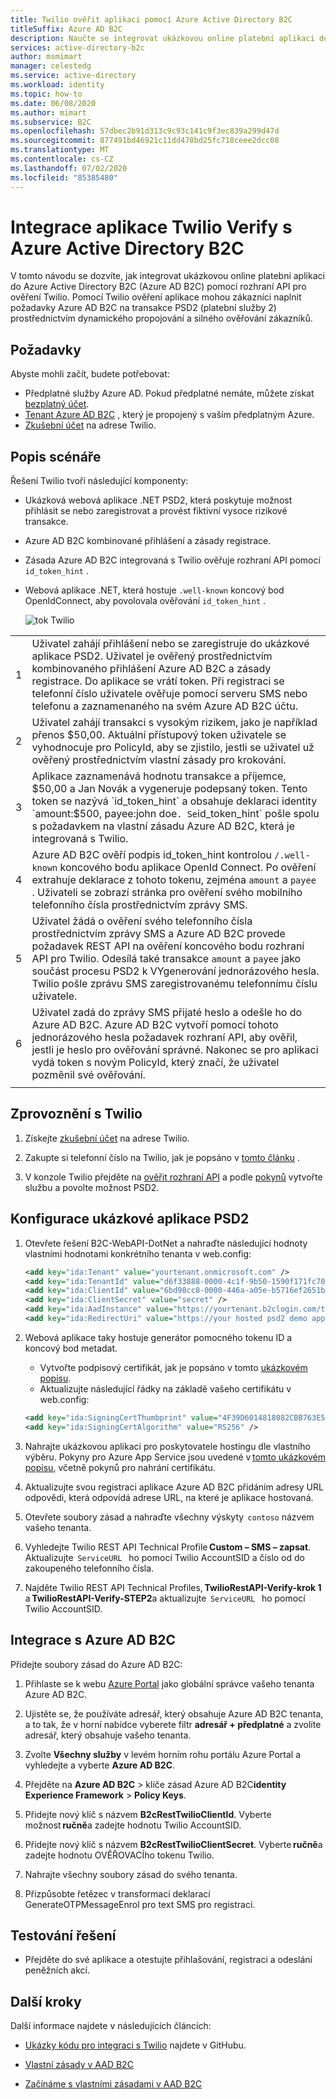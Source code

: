 ```yaml
---
title: Twilio ověřit aplikaci pomocí Azure Active Directory B2C
titleSuffix: Azure AD B2C
description: Naučte se integrovat ukázkovou online platební aplikaci do Azure AD B2C pomocí rozhraní API pro ověření Twilio. Splnění požadavků na transakce PSD2 (platební služby 2) prostřednictvím dynamického propojování a silného ověřování zákazníků.
services: active-directory-b2c
author: msmimart
manager: celestedg
ms.service: active-directory
ms.workload: identity
ms.topic: how-to
ms.date: 06/08/2020
ms.author: mimart
ms.subservice: B2C
ms.openlocfilehash: 57dbec2b91d313c9c93c141c9f3ec839a299d47d
ms.sourcegitcommit: 877491bd46921c11dd478bd25fc718ceee2dcc08
ms.translationtype: MT
ms.contentlocale: cs-CZ
ms.lasthandoff: 07/02/2020
ms.locfileid: "85385480"
---
```

# <a name="integrating-twilio-verify-app-with-azure-active-directory-b2c"></a>Integrace aplikace Twilio Verify s Azure Active Directory B2C

V tomto návodu se dozvíte, jak integrovat ukázkovou online platební aplikaci do Azure Active Directory B2C (Azure AD B2C) pomocí rozhraní API pro ověření Twilio. Pomocí Twilio ověření aplikace mohou zákazníci naplnit požadavky Azure AD B2C na transakce PSD2 (platební služby 2) prostřednictvím dynamického propojování a silného ověřování zákazníků.

## <a name="prerequisites"></a>Požadavky

Abyste mohli začít, budete potřebovat:

* Předplatné služby Azure AD. Pokud předplatné nemáte, můžete získat [bezplatný účet](https://azure.microsoft.com/free/).
* [Tenant Azure AD B2C](tutorial-create-tenant.md) , který je propojený s vaším předplatným Azure.
* [Zkušební účet](https://www.twilio.com/try-twilio) na adrese Twilio.

## <a name="scenario-description"></a>Popis scénáře

Řešení Twilio tvoří následující komponenty:

- Ukázková webová aplikace .NET PSD2, která poskytuje možnost přihlásit se nebo zaregistrovat a provést fiktivní vysoce rizikové transakce.
- Azure AD B2C kombinované přihlášení a zásady registrace.
- Zásada Azure AD B2C integrovaná s Twilio ověřuje rozhraní API pomocí `id_token_hint` .
- Webová aplikace .NET, která hostuje `.well-known` koncový bod OpenIdConnect, aby povolovala ověřování `id_token_hint` .


    ![tok Twilio](media/partner-twilio/twilio-flow.png)

|      |      |
|------|------|
| 1     | Uživatel zahájí přihlášení nebo se zaregistruje do ukázkové aplikace PSD2. Uživatel je ověřený prostřednictvím kombinovaného přihlášení Azure AD B2C a zásady registrace. Do aplikace se vrátí token. Při registraci se telefonní číslo uživatele ověřuje pomocí serveru SMS nebo telefonu a zaznamenaného na svém Azure AD B2C účtu.     |
| 2     | Uživatel zahájí transakci s vysokým rizikem, jako je například přenos $50,00. Aktuální přístupový token uživatele se vyhodnocuje pro PolicyId, aby se zjistilo, jestli se uživatel už ověřený prostřednictvím vlastní zásady pro krokování.     |
| 3     | Aplikace zaznamenává hodnotu transakce a příjemce, $50,00 a Jan Novák a vygeneruje podepsaný token. Tento token se nazývá `id_token_hint` a obsahuje deklaraci identity `amount:$500, payee:john doe` . Se `id_token_hint` pošle spolu s požadavkem na vlastní zásadu Azure AD B2C, která je integrovaná s Twilio.     |
| 4     | Azure AD B2C ověří podpis id_token_hint kontrolou `/.well-known` koncového bodu aplikace OpenId Connect. Po ověření extrahuje deklarace z tohoto tokenu, zejména `amount` a `payee` . Uživateli se zobrazí stránka pro ověření svého mobilního telefonního čísla prostřednictvím zprávy SMS.     |
| 5     | Uživatel žádá o ověření svého telefonního čísla prostřednictvím zprávy SMS a Azure AD B2C provede požadavek REST API na ověření koncového bodu rozhraní API pro Twilio. Odesílá také transakce `amount` a `payee` jako součást procesu PSD2 k VYgenerování jednorázového hesla. Twilio pošle zprávu SMS zaregistrovanému telefonnímu číslu uživatele.     |
| 6     |  Uživatel zadá do zprávy SMS přijaté heslo a odešle ho do Azure AD B2C. Azure AD B2C vytvoří pomocí tohoto jednorázového hesla požadavek rozhraní API, aby ověřil, jestli je heslo pro ověřování správné. Nakonec se pro aplikaci vydá token s novým PolicyId, který značí, že uživatel pozměnil své ověřování.    |
|      |      |

## <a name="onboard-with-twilio"></a>Zprovoznění s Twilio

1. Získejte [zkušební účet](https://www.twilio.com/try-twilio) na adrese Twilio.

2. Zakupte si telefonní číslo na Twilio, jak je popsáno v [tomto článku](https://support.twilio.com/hc/articles/223135247-How-to-Search-for-and-Buy-a-Twilio-Phone-Number-from-Console) .

3. V konzole Twilio přejděte na [ověřit rozhraní API](https://www.twilio.com/console/verify/services) a podle [pokynů](https://www.twilio.com/docs/verify/verifying-transactions-psd2) vytvořte službu a povolte možnost PSD2.  

## <a name="configure-the-psd2-demo-app"></a>Konfigurace ukázkové aplikace PSD2

1. Otevřete řešení B2C-WebAPI-DotNet a nahraďte následující hodnoty vlastními hodnotami konkrétního tenanta v web.config:

    ```xml
   <add key="ida:Tenant" value="yourtenant.onmicrosoft.com" />
   <add key="ida:TenantId" value="d6f33888-0000-4c1f-9b50-1590f171fc70" />
   <add key="ida:ClientId" value="6bd98cc8-0000-446a-a05e-b5716ef2651b" />
   <add key="ida:ClientSecret" value="secret" />
   <add key="ida:AadInstance" value="https://yourtenant.b2clogin.com/tfp/{0}/{1}" />
   <add key="ida:RedirectUri" value="https://your hosted psd2 demo app url/" />
   ```

2. Webová aplikace taky hostuje generátor pomocného tokenu ID a koncový bod metadat.
   - Vytvořte podpisový certifikát, jak je popsáno v tomto [ukázkovém popisu](https://github.com/azure-ad-b2c/samples/tree/master/policies/invite#creating-a-signing-certificate).
   - Aktualizujte následující řádky na základě vašeho certifikátu v web.config:
   
   ```xml
   <add key="ida:SigningCertThumbprint" value="4F39D6014818082CBB763E5BA5F230E545212E89" />
   <add key="ida:SigningCertAlgorithm" value="RS256" />
   ```

3. Nahrajte ukázkovou aplikaci pro poskytovatele hostingu dle vlastního výběru. Pokyny pro Azure App Service jsou uvedené v [tomto ukázkovém popisu](https://github.com/azure-ad-b2c/samples/tree/master/policies/invite#hosting-the-application-in-azure-app-service), včetně pokynů pro nahrání certifikátu.

4. Aktualizujte svou registraci aplikace Azure AD B2C přidáním adresy URL odpovědi, která odpovídá adrese URL, na které je aplikace hostovaná.

5. Otevřete soubory zásad a nahraďte všechny výskyty  `contoso` názvem vašeho tenanta.

6. Vyhledejte Twilio REST API Technical Profile **Custom – SMS – zapsat**. Aktualizujte  `ServiceURL`   ho pomocí Twilio AccountSID a číslo od do zakoupeného telefonního čísla.

7. Najděte Twilio REST API Technical Profiles, **TwilioRestAPI-Verify-krok 1**   a **TwilioRestAPI-Verify-STEP2**a aktualizujte  `ServiceURL`   ho pomocí Twilio AccountSID.

## <a name="integrate-with-azure-ad-b2c"></a>Integrace s Azure AD B2C

Přidejte soubory zásad do Azure AD B2C:

1. Přihlaste se k webu [Azure Portal](https://portal.azure.com/) jako globální správce vašeho tenanta Azure AD B2C.

2. Ujistěte se, že používáte adresář, který obsahuje Azure AD B2C tenanta, a to tak, že v horní nabídce vyberete filtr **adresář + předplatné** a zvolíte adresář, který obsahuje vašeho tenanta.

3. Zvolte **Všechny služby** v levém horním rohu portálu Azure Portal a vyhledejte a vyberte **Azure AD B2C**.

4. Přejděte na **Azure AD B2C**  >  klíče zásad Azure AD B2C**identity Experience Framework**  >  **Policy Keys**.

5. Přidejte nový klíč s názvem **B2cRestTwilioClientId**. Vyberte možnost **ručně**a zadejte hodnotu Twilio AccountSID.

6. Přidejte nový klíč s názvem **B2cRestTwilioClientSecret**. Vyberte **ručně**a zadejte hodnotu OVĚŘOVACÍho tokenu Twilio.

7. Nahrajte všechny soubory zásad do svého tenanta.

8. Přizpůsobte řetězec v transformaci deklarací GenerateOTPMessageEnrol pro text SMS pro registraci.

## <a name="test-the-solution"></a>Testování řešení

* Přejděte do své aplikace a otestujte přihlašování, registraci a odeslání peněžních akcí.

## <a name="next-steps"></a>Další kroky

Další informace najdete v následujících článcích:

- [Ukázky kódu pro integraci s Twilio](https://github.com/azure-ad-b2c/samples/tree/master/policies/twilio-mfa-psd2) najdete v GitHubu.  

- [Vlastní zásady v AAD B2C](custom-policy-overview.md)

- [Začínáme s vlastními zásadami v AAD B2C](custom-policy-get-started.md?tabs=applications)
